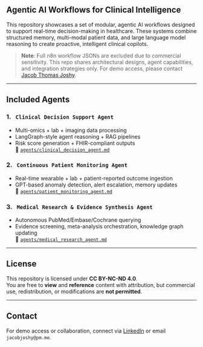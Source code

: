 ## Agentic AI Workflows for Clinical Intelligence

This repository showcases a set of modular, agentic AI workflows designed to support real-time decision-making in healthcare. These systems combine structured memory, multi-modal patient data, and large language model reasoning to create proactive, intelligent clinical copilots.

>  **Note**: Full n8n workflow JSONs are excluded due to commercial sensitivity. This repo shares architectural designs, agent capabilities, and integration strategies only. For demo access, please contact [Jacob Thomas Joshy](https://www.linkedin.com/in/jacob-thomas-joshy/).

---

##  Included Agents

### 1. ` Clinical Decision Support Agent`
- Multi-omics + lab + imaging data processing
- LangGraph-style agent reasoning + RAG pipelines
- Risk score generation + FHIR-compliant outputs  
🔗 [`agents/clinical_decision_agent.md`](agents/clinical_decision_agent.md)

### 2. ` Continuous Patient Monitoring Agent`
- Real-time wearable + lab + patient-reported outcome ingestion
- GPT-based anomaly detection, alert escalation, memory updates  
🔗 [`agents/patient_monitoring_agent.md`](agents/patient_monitoring_agent.md)

### 3. ` Medical Research & Evidence Synthesis Agent`
- Autonomous PubMed/Embase/Cochrane querying
- Evidence screening, meta-analysis orchestration, knowledge graph updating  
🔗 [`agents/medical_research_agent.md`](agents/medical_research_agent.md)

---

##  License

This repository is licensed under **CC BY-NC-ND 4.0**.  
You are free to **view** and **reference** content with attribution, but commercial use, redistribution, or modifications are **not permitted**.

---

##  Contact

For demo access or collaboration, connect via [LinkedIn](https://www.linkedin.com/in/jacob-thomas-joshy/) or email `jacobjoshy@pm.me`.
